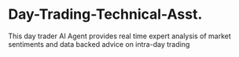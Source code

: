 # Day-Trading-Technical-Asst.
This day trader AI Agent provides real time expert analysis of market sentiments and data backed advice on intra-day trading
